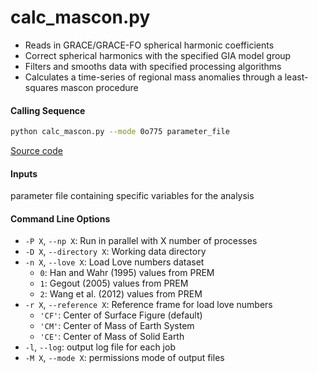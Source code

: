 calc_mascon.py
==============

 - Reads in GRACE/GRACE-FO spherical harmonic coefficients
 - Correct spherical harmonics with the specified GIA model group
 - Filters and smooths data with specified processing algorithms
 - Calculates a time-series of regional mass anomalies through a least-squares mascon procedure

#### Calling Sequence
```bash
python calc_mascon.py --mode 0o775 parameter_file
```
[Source code](https://github.com/tsutterley/read-GRACE-harmonics/blob/main/scripts/calc_mascon.py)

#### Inputs
   parameter file containing specific variables for the analysis

#### Command Line Options
 - `-P X`, `--np X`: Run in parallel with X number of processes
 - `-D X`, `--directory X`: Working data directory
 - `-n X`, `--love X`: Load Love numbers dataset
      * `0`: Han and Wahr (1995) values from PREM
      * `1`: Gegout (2005) values from PREM
      * `2`: Wang et al. (2012) values from PREM
 - `-r X`, `--reference X`: Reference frame for load love numbers
      * `'CF'`: Center of Surface Figure (default)
      * `'CM'`: Center of Mass of Earth System
      * `'CE'`: Center of Mass of Solid Earth
 - `-l`, `--log`: output log file for each job
 - `-M X`, `--mode X`: permissions mode of output files
